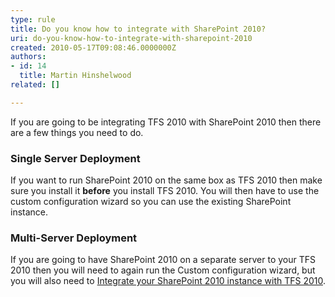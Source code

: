```yaml
---
type: rule
title: Do you know how to integrate with SharePoint 2010?
uri: do-you-know-how-to-integrate-with-sharepoint-2010
created: 2010-05-17T09:08:46.0000000Z
authors:
- id: 14
  title: Martin Hinshelwood
related: []

---
```


If you are going to be integrating TFS 2010 with SharePoint 2010 then there are a few things you need to do. <br> 
### Single Server Deployment

If you want to run SharePoint 2010 on the same box as TFS 2010 then make sure you install it  **before** you install TFS 2010. You will then have to use the custom configuration wizard so you can use the existing SharePoint instance.

### Multi-Server Deployment

If you are going to have SharePoint 2010 on a separate server to your TFS 2010 then you will need to again run the Custom configuration wizard, but you will also need to [Integrate your SharePoint 2010 instance with TFS 2010](http&#58;//blog.hinshelwood.com/archive/2010/05/03/integrate-sharepoint-2010-with-team-foundation-server-2010.aspx).
